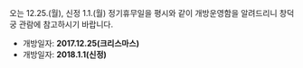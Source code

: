 오는 12.25.(월), 신정 1.1.(월) 정기휴무일을 평시와 같이 개방운영함을 알려드리니 창덕궁 관람에 참고하시기 바랍니다.
- 개방일자: **2017.12.25(크리스마스)**
- 개방일자: **2018.1.1(신정)**